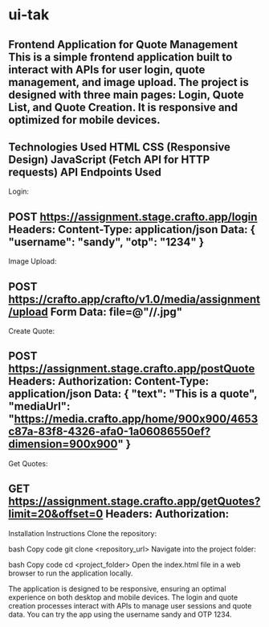 # ui-tak

Frontend Application for Quote Management
This is a simple frontend application built to interact with APIs for user login, quote management, and image upload. The project is designed with three main pages: Login, Quote List, and Quote Creation. It is responsive and optimized for mobile devices.
--------------------------
Technologies Used
HTML
CSS (Responsive Design)
JavaScript (Fetch API for HTTP requests)
API Endpoints Used
-----------------------------
Login:

POST https://assignment.stage.crafto.app/login
Headers: Content-Type: application/json
Data: { "username": "sandy", "otp": "1234" }
-----------------------------------------

Image Upload:

POST https://crafto.app/crafto/v1.0/media/assignment/upload
Form Data: file=@"/<PATH>/<NAME>.jpg"
----------------------------------------------

Create Quote:

POST https://assignment.stage.crafto.app/postQuote
Headers:
Authorization: <TOKEN>
Content-Type: application/json
Data: { "text": "This is a quote", "mediaUrl": "https://media.crafto.app/home/900x900/4653c87a-83f8-4326-afa0-1a06086550ef?dimension=900x900" }
------------------------------------------------------------------------------------
Get Quotes:

GET https://assignment.stage.crafto.app/getQuotes?limit=20&offset=0
Headers: Authorization: <TOKEN>
--------------------------------------------------------
Installation Instructions
Clone the repository:

bash
Copy code
git clone <repository_url>
Navigate into the project folder:

bash
Copy code
cd <project_folder>
Open the index.html file in a web browser to run the application locally.

The application is designed to be responsive, ensuring an optimal experience on both desktop and mobile devices.
The login and quote creation processes interact with APIs to manage user sessions and quote data.
You can try the app using the username sandy and OTP 1234.







